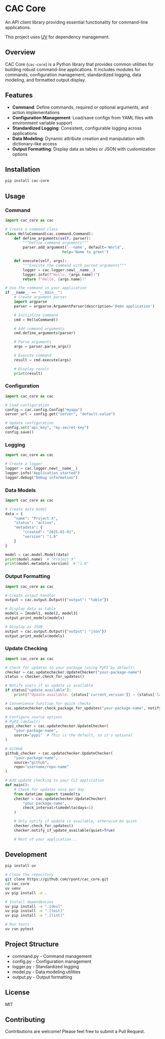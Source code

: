 # CAC Core

An API client library providing essential functionality for command-line applications.

This project uses [UV](https://github.com/astral-sh/uv) for dependency management.

## Overview

CAC Core (`cac-core`) is a Python library that provides common utilities for building robust command-line applications. It includes modules for commands, configuration management, standardized logging, data modeling, and formatted output display.

## Features

- **Command**: Define commands, required or optional arguments, and action implementations
- **Configuration Management**: Load/save configs from YAML files with environment variable support
- **Standardized Logging**: Consistent, configurable logging across applications
- **Data Modeling**: Dynamic attribute creation and manipulation with dictionary-like access
- **Output Formatting**: Display data as tables or JSON with customization options

## Installation

```bash
pip install cac-core
```

## Usage

### Command

```python
import cac_core as cac

# Create a command class
class HelloCommand(cac.command.Command):
    def define_arguments(self, parser):
        """Define command arguments"""
        parser.add_argument('--name', default='World',
                          help='Name to greet')

    def execute(self, args):
        """Execute the command with parsed arguments"""
        logger = cac.logger.new(__name__)
        logger.info(f"Hello, {args.name}!")
        return f"Hello, {args.name}!"

# Use the command in your application
if __name__ == "__main__":
    # Create argument parser
    import argparse
    parser = argparse.ArgumentParser(description='Demo application')

    # Initialize command
    cmd = HelloCommand()

    # Add command arguments
    cmd.define_arguments(parser)

    # Parse arguments
    args = parser.parse_args()

    # Execute command
    result = cmd.execute(args)

    # Display result
    print(result)
```

### Configuration

```python
import cac_core as cac

# Load configuration
config = cac.config.Config("myapp")
server_url = config.get("server", "default-value")

# Update configuration
config.set("api_key", "my-secret-key")
config.save()
```

### Logging

```python
import cac_core as cac

# Create a logger
logger = cac.logger.new(__name__)
logger.info("Application started")
logger.debug("Debug information")
```

### Data Models

```python
import cac_core as cac

# Create data model
data = {
    "name": "Project X",
    "status": "active",
    "metadata": {
        "created": "2025-01-01",
        "version": "1.0"
    }
}

model = cac.model.Model(data)
print(model.name)  # "Project X"
print(model.metadata.version)  # "1.0"
```

### Output Formatting

```python
import cac_core as cac

# Create output handler
output = cac.output.Output({"output": "table"})

# Display data as table
models = [model1, model2, model3]
output.print_models(models)

# Display as JSON
output = cac.output.Output({"output": "json"})
output.print_models(models)
```

### Update Checking

```python
import cac_core as cac

# Check for updates to your package (using PyPI by default)
checker = cac.updatechecker.UpdateChecker("your-package-name")
status = checker.check_for_updates()

# Notify users if an update is available
if status["update_available"]:
    print(f"Update available: {status['current_version']} → {status['latest_version']}")

# Convenience function for quick checks
cac.updatechecker.check_package_for_updates("your-package-name", notify=True)

# Configure source options
# PyPI (default)
pypi_checker = cac.updatechecker.UpdateChecker(
    "your-package-name",
    source="pypi"  # This is the default, so it's optional
)

# GitHub
github_checker = cac.updatechecker.UpdateChecker(
    "your-package-name",
    source="github",
    repo="username/repo-name"
)

# Add update checking to your CLI application
def main():
    # Check for updates once per day
    from datetime import timedelta
    checker = cac.updatechecker.UpdateChecker(
        "your-package-name",
        check_interval=timedelta(days=1)
    )

    # Only notify if update is available, otherwise be quiet
    checker.check_for_updates()
    checker.notify_if_update_available(quiet=True)

    # Rest of your application...
```

## Development

```bash
pip install uv

# Clone the repository
git clone https://github.com/rpunt/cac_core.git
cd cac_core
uv venv
uv pip install -e .

# Install dependencies
uv pip install -e ".[dev]"
uv pip install -e ".[test]"
uv pip install -e ".[lint]"

# Run tests
uv run pytest
```

## Project Structure

- command.py - Command management
- config.py - Configuration management
- logger.py - Standardized logging
- model.py - Data modeling utilities
- output.py - Output formatting

## License

MIT

## Contributing

Contributions are welcome! Please feel free to submit a Pull Request.
